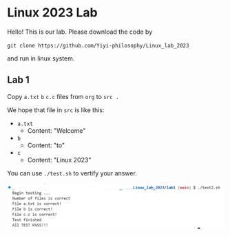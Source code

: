 # Linux 2023 Lab

Hello! This is our lab. Please download the code by

`git clone https://github.com/Yiyi-philosophy/Linux_lab_2023`

and run in linux system.

## Lab 1

Copy `a.txt` `b` `c.c` files from `org` to `src .`

We hope that file in `src` is like this:

- `a.txt`
  - Content: "Welcome"
- `b`
  - Content: "to"
- `c`
  - Content: "Linux 2023"

You can use `./test.sh` to vertify your answer.

![1678930749732](image/1678930749732.png)
